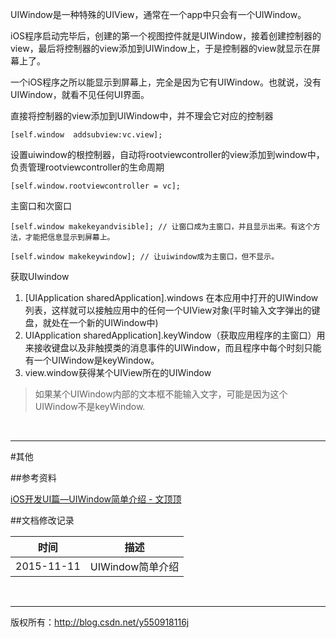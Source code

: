 
UIWindow是一种特殊的UIView，通常在一个app中只会有一个UIWindow。

iOS程序启动完毕后，创建的第一个视图控件就是UIWindow，接着创建控制器的view，最后将控制器的view添加到UIWindow上，于是控制器的view就显示在屏幕上了。

一个iOS程序之所以能显示到屏幕上，完全是因为它有UIWindow。也就说，没有UIWindow，就看不见任何UI界面。

直接将控制器的view添加到UIWindow中，并不理会它对应的控制器

```objc
[self.window  addsubview:vc.view];
```

设置uiwindow的根控制器，自动将rootviewcontroller的view添加到window中，负责管理rootviewcontroller的生命周期

```objc
[self.window.rootviewcontroller = vc];
```

主窗口和次窗口

```objc
[self.window makekeyandvisible]; // 让窗口成为主窗口，并且显示出来。有这个方法，才能把信息显示到屏幕上。

[self.window makekeywindow]; // 让uiwindow成为主窗口，但不显示。
```

获取UIwindow

1. [UIApplication sharedApplication].windows  在本应用中打开的UIWindow列表，这样就可以接触应用中的任何一个UIView对象(平时输入文字弹出的键盘，就处在一个新的UIWindow中)
2. UIApplication sharedApplication].keyWindow（获取应用程序的主窗口）用来接收键盘以及非触摸类的消息事件的UIWindow，而且程序中每个时刻只能有一个UIWindow是keyWindow。
3. view.window获得某个UIView所在的UIWindow

> 如果某个UIWindow内部的文本框不能输入文字，可能是因为这个UIWindow不是keyWindow.

&#160;

----------

#其他

##参考资料

 [iOS开发UI篇—UIWindow简单介绍 - 文顶顶](http://www.tuicool.com/articles/UNVJjaN)

##文档修改记录

| 时间 | 描述 |
| ---- | ---- |
| 2015-11-11 | UIWindow简单介绍 |

&#160;

----------

版权所有：http://blog.csdn.net/y550918116j
